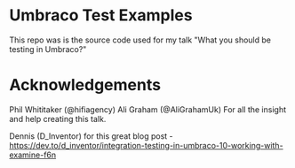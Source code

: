 # Umbraco Test Examples 
This repo was is the source code used for my talk "What you should be testing in Umbraco?"

# Acknowledgements

Phil Whititaker (@hifiagency)  Ali Graham (@AliGrahamUk)
For all the insight and help creating this talk.

Dennis (D_Inventor) for this great blog post - https://dev.to/d_inventor/integration-testing-in-umbraco-10-working-with-examine-f6n
